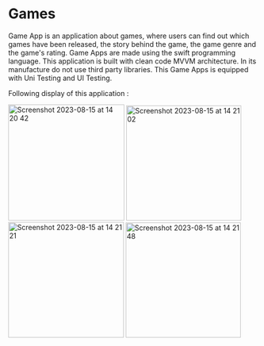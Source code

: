# Games

Game App is an application about games, where users can find out which games have been released, the story behind the game, the game genre and the game's rating. Game Apps are made using the swift programming language. This application is built with clean code MVVM architecture. In its manufacture do not use third party libraries. This Game Apps is equipped with Uni Testing and UI Testing.

Following display of this application :

<img width="234" alt="Screenshot 2023-08-15 at 14 20 42" src="https://github.com/sdiik/Games/assets/17142848/4d29ac98-89e5-46ac-9bab-d34b8e7141f6">
<img width="232" alt="Screenshot 2023-08-15 at 14 21 02" src="https://github.com/sdiik/Games/assets/17142848/c3cf78d9-60c7-4503-84ec-aad97db52988">
<img width="233" alt="Screenshot 2023-08-15 at 14 21 21" src="https://github.com/sdiik/Games/assets/17142848/8a9c6702-b892-46ec-8172-a64331551ab1">
<img width="232" alt="Screenshot 2023-08-15 at 14 21 48" src="https://github.com/sdiik/Games/assets/17142848/41e4fc7f-e8af-4735-9842-60a01df66d3d">
